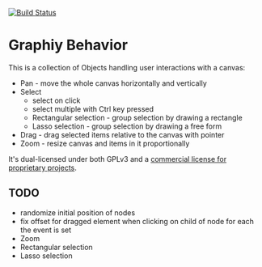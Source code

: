 [![Build Status](https://travis-ci.org/Graphiy/actionman.svg?branch=master)](https://travis-ci.org/Graphiy/actionman)

# Graphiy Behavior
This is a collection of Objects handling user interactions with a canvas:
- Pan - move the whole canvas horizontally and vertically
- Select
  - select on click
  - select multiple with Ctrl key pressed
  - Rectangular selection - group selection by drawing a rectangle
  - Lasso selection - group selection by drawing a free form
- Drag - drag selected items relative to the canvas with pointer
- Zoom - resize canvas and items in it proportionally

It's dual-licensed under both GPLv3 and a [commercial license for proprietary projects](https://github.com/Graphiy/kms>).

## TODO
- randomize initial position of nodes
- fix offset for dragged element when clicking on child of node for each the event is set
- Zoom
- Rectangular selection
- Lasso selection
